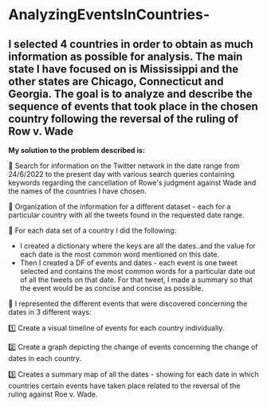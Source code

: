 # AnalyzingEventsInCountries-

I selected 4 countries in order to obtain as much information as possible for analysis.
The main state I have focused on is **Mississippi** and the other states are Chicago, Connecticut and Georgia.
The goal is to analyze and describe the sequence of events that took place in the chosen country following the reversal of the ruling of Row v. Wade
---
**My solution to the problem described is:**

🔹 Search for information on the Twitter network in the date range from 24/6/2022 to the present day with various search queries containing keywords regarding the cancellation of Rowe's judgment against Wade and the names of the countries I have chosen.

🔹 Organization of the information for a different dataset - each for a particular country with all the tweets found in the requested date range.

🔹 For each data set of a country I did the following:

* I created a dictionary where the keys are all the dates..and the value for each date is the most common word mentioned on this date.
* Then I created a DF of events and dates - each event is one tweet selected and contains the most common words for a particular date out of all the tweets on that date. For that tweet, I made a summary so that the event would be as concise and concise as possible.

🔹 I represented the different events that were discovered concerning the dates in 3 different ways:

 1️⃣	 Create a visual timeline of events for each country individually.

2️⃣ Create a graph depicting the change of events concerning the change of dates in each country.

3️⃣ Creates a summary map of all the dates - showing for each date in which countries certain events have taken place related to the reversal of the ruling against Roe v. Wade.
